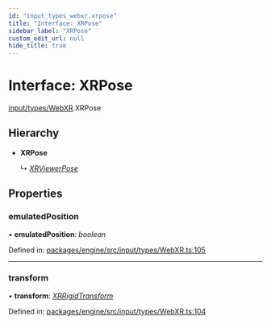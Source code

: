```yaml
---
id: "input_types_webxr.xrpose"
title: "Interface: XRPose"
sidebar_label: "XRPose"
custom_edit_url: null
hide_title: true
---
```


# Interface: XRPose

[input/types/WebXR](../modules/input_types_webxr.md).XRPose

## Hierarchy

* **XRPose**

  ↳ [*XRViewerPose*](input_types_webxr.xrviewerpose.md)

## Properties

### emulatedPosition

• **emulatedPosition**: *boolean*

Defined in: [packages/engine/src/input/types/WebXR.ts:105](https://github.com/xr3ngine/xr3ngine/blob/716a06460/packages/engine/src/input/types/WebXR.ts#L105)

___

### transform

• **transform**: [*XRRigidTransform*](../classes/input_types_webxr.xrrigidtransform.md)

Defined in: [packages/engine/src/input/types/WebXR.ts:104](https://github.com/xr3ngine/xr3ngine/blob/716a06460/packages/engine/src/input/types/WebXR.ts#L104)
